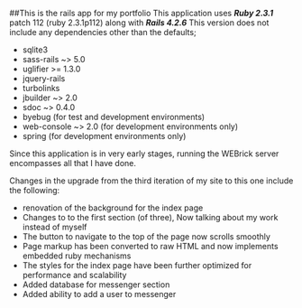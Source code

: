##This is the rails app for my portfolio
This application uses **_Ruby 2.3.1_** patch 112 (ruby 2.3.1p112) along with **_Rails 4.2.6_**
This version does not include any dependencies other than the defaults;
* sqlite3
* sass-rails ~> 5.0
* uglifier >= 1.3.0
* jquery-rails
* turbolinks
* jbuilder ~> 2.0
* sdoc ~> 0.4.0
* byebug (for test and development environments)
* web-console ~> 2.0 (for development environments only)
* spring (for development environments only)

Since this application is in very early stages, running the WEBrick server encompasses all that I have done.

Changes in the upgrade from the third iteration of my site to this one include the following:
* renovation of the background for the index page
* Changes to to the first section (of three), Now talking about my work instead of myself
* The button to navigate to the top of the page now scrolls smoothly
* Page markup has been converted to raw HTML and now implements embedded ruby mechanisms
* The styles for the index page have been further optimized for performance and scalability
* Added database for messenger section
* Added ability to add a user to messenger
